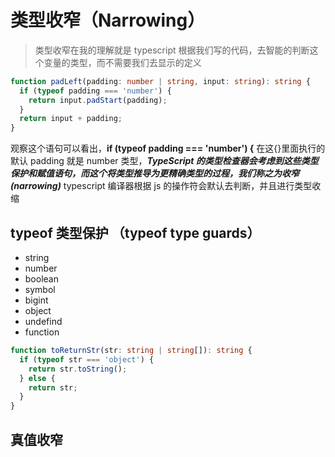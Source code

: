 # 类型收窄（Narrowing）

> 类型收窄在我的理解就是 typescript 根据我们写的代码，去智能的判断这个变量的类型，而不需要我们去显示的定义

```typescript
function padLeft(padding: number | string, input: string): string {
  if (typeof padding === 'number') {
    return input.padStart(padding);
  }
  return input + padding;
}
```

观察这个语句可以看出，**if (typeof padding === 'number') {** 在这{}里面执行的默认 padding 就是 number 类型，**_TypeScript 的类型检查器会考虑到这些类型保护和赋值语句，而这个将类型推导为更精确类型的过程，我们称之为收窄 (narrowing)_**
typescript 编译器根据 js 的操作符会默认去判断，并且进行类型收缩

## typeof 类型保护 （typeof type guards）

- string
- number
- boolean
- symbol
- bigint
- object
- undefind
- function

```typescript
function toReturnStr(str: string | string[]): string {
  if (typeof str === 'object') {
    return str.toString();
  } else {
    return str;
  }
}
```

## 真值收窄
